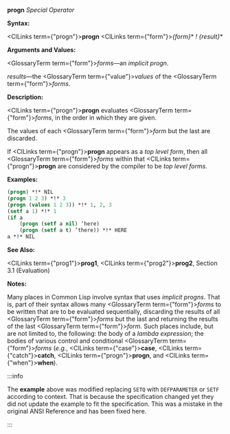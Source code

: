**progn** *Special Operator*

**Syntax:**

<ClLinks  term={"progn"}><b>progn</b></ClLinks> <ClLinks  term={"form"}><i>\{form\}</i></ClLinks>\* *! \{result\}*\*

**Arguments and Values:**

<GlossaryTerm  term={"form"}><i>forms</i></GlossaryTerm>—an *implicit progn*.

*results*—the <GlossaryTerm  term={"value"}><i>values</i></GlossaryTerm> of the <GlossaryTerm  term={"form"}><i>forms</i></GlossaryTerm>.

**Description:**

<ClLinks  term={"progn"}><b>progn</b></ClLinks> evaluates <GlossaryTerm  term={"form"}><i>forms</i></GlossaryTerm>, in the order in which they are given.

The values of each <GlossaryTerm  term={"form"}><i>form</i></GlossaryTerm> but the last are discarded.

If <ClLinks  term={"progn"}><b>progn</b></ClLinks> appears as a *top level form*, then all <GlossaryTerm  term={"form"}><i>forms</i></GlossaryTerm> within that <ClLinks  term={"progn"}><b>progn</b></ClLinks> are considered by the compiler to be *top level forms*.

**Examples:**

```lisp
(progn) *!* NIL 
(progn 1 2 3) *!* 3 
(progn (values 1 2 3)) *!* 1, 2, 3 
(setf a 1) *!* 1 
(if a 
    (progn (setf a nil) ’here) 
    (progn (setf a t) ’there)) *!* HERE 
a *!* NIL 
```

**See Also:**

<ClLinks  term={"prog1"}><b>prog1</b></ClLinks>, <ClLinks  term={"prog2"}><b>prog2</b></ClLinks>, Section 3.1 (Evaluation)

**Notes:**

Many places in Common Lisp involve syntax that uses *implicit progns*. That is, part of their syntax allows many <GlossaryTerm  term={"form"}><i>forms</i></GlossaryTerm> to be written that are to be evaluated sequentially, discarding the results of all <GlossaryTerm  term={"form"}><i>forms</i></GlossaryTerm> but the last and returning the results of the last <GlossaryTerm  term={"form"}><i>form</i></GlossaryTerm>. Such places include, but are not limited to, the following: the body of a *lambda expression*; the bodies of various control and conditional <GlossaryTerm  term={"form"}><i>forms</i></GlossaryTerm> (*e.g.*, <ClLinks  term={"case"}><b>case</b></ClLinks>, <ClLinks  term={"catch"}><b>catch</b></ClLinks>, <ClLinks  term={"progn"}><b>progn</b></ClLinks>, and <ClLinks  term={"when"}><b>when</b></ClLinks>).

:::info

The **example** above was modified replacing `SETQ` with `DEFPARAMETER` or `SETF` according to context. That is because the specification changed yet they did not update the example to fit the specification. This was a mistake in the original ANSI Reference and has been fixed here.

:::
